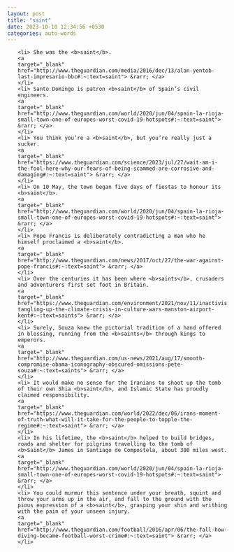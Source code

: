 ```yaml
---
layout: post
title: "saint"
date: 2023-10-10 12:34:56 +0530
categories: auto-words
---
```

<ol>

    <li> She was the <b>saint</b>.
    <a 
    target="_blank" 
    href="http://www.theguardian.com/media/2016/dec/13/alan-yentob-last-impresario-bbc#:~:text=saint"> &rarr; </a>
    </li>
    <li> Santo Domingo is patron <b>saint</b> of Spain’s civil engineers.
    <a 
    target="_blank" 
    href="http://www.theguardian.com/world/2020/jun/04/spain-la-rioja-small-town-one-of-europes-worst-covid-19-hotspots#:~:text=saint"> &rarr; </a>
    </li>
    <li> You think you’re a <b>saint</b>, but you’re really just a sucker.
    <a 
    target="_blank" 
    href="https://www.theguardian.com/science/2023/jul/27/wait-am-i-the-fool-here-why-our-fears-of-being-scammed-are-corrosive-and-damaging#:~:text=saint"> &rarr; </a>
    </li>
    <li> On 10 May, the town began five days of fiestas to honour its <b>saint</b>.
    <a 
    target="_blank" 
    href="http://www.theguardian.com/world/2020/jun/04/spain-la-rioja-small-town-one-of-europes-worst-covid-19-hotspots#:~:text=saint"> &rarr; </a>
    </li>
    <li> Pope Francis is deliberately contradicting a man who he himself proclaimed a <b>saint</b>.
    <a 
    target="_blank" 
    href="http://www.theguardian.com/news/2017/oct/27/the-war-against-pope-francis#:~:text=saint"> &rarr; </a>
    </li>
    <li> Over the centuries it has been where <b>saints</b>, crusaders and adventurers first set foot in Britain.
    <a 
    target="_blank" 
    href="https://www.theguardian.com/environment/2021/nov/11/inactivists-tangling-up-the-climate-crisis-in-culture-wars-manston-airport-kent#:~:text=saints"> &rarr; </a>
    </li>
    <li> Surely, Souza knew the pictorial tradition of a hand offered in blessing, running from the <b>saints</b> through kings to emperors.
    <a 
    target="_blank" 
    href="http://www.theguardian.com/us-news/2021/aug/17/smooth-compromise-obama-iconography-obscured-omissions-pete-souza#:~:text=saints"> &rarr; </a>
    </li>
    <li> It would make no sense for the Iranians to shoot up the tomb of their own Shia <b>saint</b>, and Islamic State has proudly claimed responsibility.
    <a 
    target="_blank" 
    href="https://www.theguardian.com/world/2022/dec/06/irans-moment-of-truth-what-will-it-take-for-the-people-to-topple-the-regime#:~:text=saint"> &rarr; </a>
    </li>
    <li> In his lifetime, the <b>saint</b> helped to build bridges, roads and shelter for pilgrims travelling to the tomb of <b>Saint</b> James in Santiago de Compostela, about 300 miles west.
    <a 
    target="_blank" 
    href="http://www.theguardian.com/world/2020/jun/04/spain-la-rioja-small-town-one-of-europes-worst-covid-19-hotspots#:~:text=saint"> &rarr; </a>
    </li>
    <li> You could murmur this sentence under your breath, squint and throw your arms up in the air, and fall to the ground with the pious expression of a <b>saint</b>, grasping your shin and writhing with the pain of your unseen injury.
    <a 
    target="_blank" 
    href="http://www.theguardian.com/football/2016/apr/06/the-fall-how-diving-became-football-worst-crime#:~:text=saint"> &rarr; </a>
    </li>